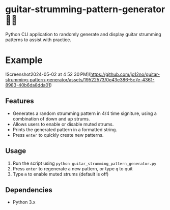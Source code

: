 # guitar-strumming-pattern-generator 🎸🎵
Python CLI application to randomly generate and display guitar strumming patterns to assist with practice. 

# Example
!Screenshot2024-05-02 at 4 52 30 PM](https://github.com/jo12no/guitar-strumming-pattern-generator/assets/19522573/0e43e386-5c7e-4361-8983-40b6da8dda01)

## Features

* Generates a random strumming pattern in 4/4 time signiture, using a combination of down and up strums.
* Allows users to enable or disable muted strums.
* Prints the generated pattern in a formatted string.
* Press `enter` to quickly create new patterns. 

## Usage

1. Run the script using `python guitar_strumming_pattern_generator.py`
2. Press `enter` to regenerate a new pattern, or type `q` to quit
3. Type `m` to enable muted strums (default is off)

## Dependencies

- Python 3.x